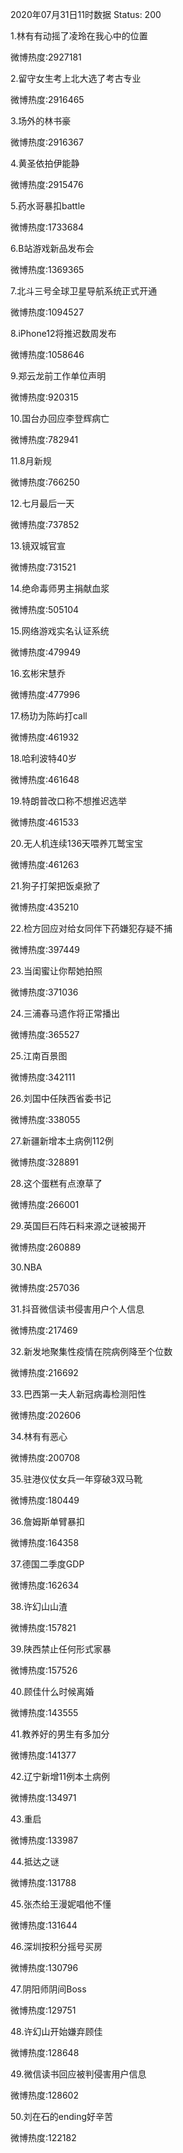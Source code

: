 2020年07月31日11时数据
Status: 200

1.林有有动摇了凌玲在我心中的位置

微博热度:2927181

2.留守女生考上北大选了考古专业

微博热度:2916465

3.场外的林书豪

微博热度:2916367

4.黄圣依拍伊能静

微博热度:2915476

5.药水哥暴扣battle

微博热度:1733684

6.B站游戏新品发布会

微博热度:1369365

7.北斗三号全球卫星导航系统正式开通

微博热度:1094527

8.iPhone12将推迟数周发布

微博热度:1058646

9.郑云龙前工作单位声明

微博热度:920315

10.国台办回应李登辉病亡

微博热度:782941

11.8月新规

微博热度:766250

12.七月最后一天

微博热度:737852

13.镜双城官宣

微博热度:731521

14.绝命毒师男主捐献血浆

微博热度:505104

15.网络游戏实名认证系统

微博热度:479949

16.玄彬宋慧乔

微博热度:477996

17.杨玏为陈屿打call

微博热度:461932

18.哈利波特40岁

微博热度:461648

19.特朗普改口称不想推迟选举

微博热度:461533

20.无人机连续136天喂养兀鹫宝宝

微博热度:461263

21.狗子打架把饭桌掀了

微博热度:435210

22.检方回应对给女同伴下药嫌犯存疑不捕

微博热度:397449

23.当闺蜜让你帮她拍照

微博热度:371036

24.三浦春马遗作将正常播出

微博热度:365527

25.江南百景图

微博热度:342111

26.刘国中任陕西省委书记

微博热度:338055

27.新疆新增本土病例112例

微博热度:328891

28.这个蛋糕有点潦草了

微博热度:266001

29.英国巨石阵石料来源之谜被揭开

微博热度:260889

30.NBA

微博热度:257036

31.抖音微信读书侵害用户个人信息

微博热度:217469

32.新发地聚集性疫情在院病例降至个位数

微博热度:216692

33.巴西第一夫人新冠病毒检测阳性

微博热度:202606

34.林有有恶心

微博热度:200708

35.驻港仪仗女兵一年穿破3双马靴

微博热度:180449

36.詹姆斯单臂暴扣

微博热度:164358

37.德国二季度GDP

微博热度:162634

38.许幻山山渣

微博热度:157821

39.陕西禁止任何形式家暴

微博热度:157526

40.顾佳什么时候离婚

微博热度:143555

41.教养好的男生有多加分

微博热度:141377

42.辽宁新增11例本土病例

微博热度:134971

43.重启

微博热度:133987

44.抵达之谜

微博热度:131788

45.张杰给王漫妮唱他不懂

微博热度:131644

46.深圳按积分摇号买房

微博热度:130796

47.阴阳师阴间Boss

微博热度:129751

48.许幻山开始嫌弃顾佳

微博热度:128648

49.微信读书回应被判侵害用户信息

微博热度:128602

50.刘在石的ending好辛苦

微博热度:122182

